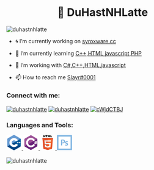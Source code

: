 
<h1 align="center">🦖 DuHastNHLatte
</h1>
<p align="left"> <img src="https://komarev.com/ghpvc/?username=duhastnhlatte&label=Profile%20views&color=0e75b6&style=flat" alt="duhastnhlatte" /> </p>

- 🌀 I’m currently working on [syroxware.cc](https://syroxware.cc/)

- 🌱 I’m currently learning [C++,HTML,javascript,PHP](https://visualstudio.microsoft.com/de/)

- 🤝 I’m working with [C#,C++,HTML,javascript](https://visualstudio.microsoft.com/de/)

- 📫 How to reach me [Slayr#0001](https://discord.com/login)

<h3 align="left">Connect with me:</h3>
<p align="left">
<a href="https://twitter.com/S1ayrrr" target="blank"><img align="center" src="https://raw.githubusercontent.com/rahuldkjain/github-profile-readme-generator/master/src/images/icons/Social/twitter.svg" alt="duhastnhlatte" height="30" width="40" /></a>
<a href="https://www.youtube.com/channel/UCHqA0WEidpWItz8FAwz9Xug" target="blank"><img align="center" src="https://raw.githubusercontent.com/rahuldkjain/github-profile-readme-generator/master/src/images/icons/Social/youtube.svg" alt="duhastnhlatte" height="30" width="40" /></a>
<a href="https://discord.gg/cWjdCTBJ" target="blank"><img align="center" src="https://raw.githubusercontent.com/rahuldkjain/github-profile-readme-generator/master/src/images/icons/Social/discord.svg" alt="cWjdCTBJ" height="30" width="40" /></a>
</p>

<h3 align="left">Languages and Tools:</h3>
<p align="left"> <a href="https://www.w3schools.com/cpp/" target="_blank" rel="noreferrer"> <img src="https://raw.githubusercontent.com/devicons/devicon/master/icons/cplusplus/cplusplus-original.svg" alt="cplusplus" width="40" height="40"/> </a> <a href="https://www.w3schools.com/cs/" target="_blank" rel="noreferrer"> <img src="https://raw.githubusercontent.com/devicons/devicon/master/icons/csharp/csharp-original.svg" alt="csharp" width="40" height="40"/> </a> <a href="https://www.w3.org/html/" target="_blank" rel="noreferrer"> <img src="https://raw.githubusercontent.com/devicons/devicon/master/icons/html5/html5-original-wordmark.svg" alt="html5" width="40" height="40"/> </a> <a href="https://www.photoshop.com/en" target="_blank" rel="noreferrer"> <img src="https://raw.githubusercontent.com/devicons/devicon/master/icons/photoshop/photoshop-line.svg" alt="photoshop" width="40" height="40"/> </a> </p>

<p><img align="center" src="https://github-readme-stats.vercel.app/api/top-langs?username=-duhastnhlatte&show_icons=true&locale=en&layout=compact" alt="duhastnhlatte" /></p>

